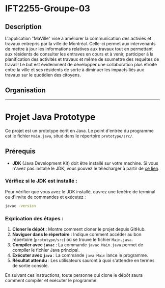 # IFT2255-Groupe-03

## Description

L'application "MaVille" vise à améliorer la communication des activiés et travaux entrepris par la ville de Montréal. Celle-ci permet aux intervenants de mettre à jour les informations relatives aux travaux tout en permettant aux résidents de consulter les entraves en cours et à venir, participer à la planification des activités et travaux et même de soumettre des requêtes de travail! Le but est évidemment de développer une collaboration plus étroite entre la ville et ses résidents de sorte à diminuer les impacts liés aux travaux sur le quotidien des citoyens. 

## Organisation
------------------------------------------------------------------------------------------------------------------------------------------------------------------------------------------------------------------------

# Projet Java Prototype

Ce projet est un prototype écrit en Java. Le point d'entrée du programme est le fichier `Main.java`, situé dans le répertoire `prototype/src/`.

## Prérequis

- **JDK** (Java Development Kit) doit être installé sur votre machine. Si vous n'avez pas installé le JDK, vous pouvez le télécharger à partir de [ce lien](https://www.oracle.com/java/technologies/javase-downloads.html).

### Vérifiez si le JDK est installé :

Pour vérifier que vous avez le JDK installé, ouvrez une fenêtre de terminal ou d'invite de commandes et exécutez :

```bash
javac -version
```

### Explication des étapes :
1. **Cloner le dépôt** : Montre comment cloner le projet depuis GitHub.
2. **Naviguer dans le répertoire** : Indique comment accéder au bon répertoire (`prototype/src`) où se trouve le fichier `Main.java`.
3. **Compiler avec `javac`** : La commande `javac Main.java` permet de compiler le fichier Java principal.
4. **Exécuter avec `java`** : La commande `java Main` lance le programme.
5. **Résultat attendu** : Les utilisateurs sauront à quoi s'attendre en termes de sortie console.

En suivant ces instructions, toute personne qui clone le dépôt saura comment compiler et exécuter le programme.

